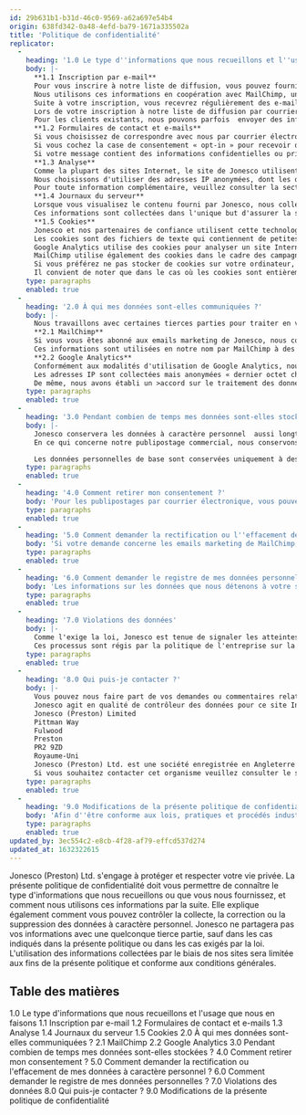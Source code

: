 ```yaml
---
id: 29b631b1-b31d-46c0-9569-a62a697e54b4
origin: 638fd342-0a48-4efd-ba79-1671a335502a
title: 'Politique de confidentialité'
replicator:
  -
    heading: '1.0 Le type d''informations que nous recueillons et l''usage que nous en faisons'
    body: |-
      **1.1 Inscription par e-mail**
      Pour vous inscrire à notre liste de diffusion, vous pouvez fournir certains renseignements pertinents à Jonesco. Les informations à caractère personnel qui vous seront demandées seront, entre autres, votre adresse électronique, votre prénom, votre nom, votre pays, l'affiliation de votre entreprise ainsi que les produits qui vous intéressent pour lesquels vous aimeriez être informé. Nous n'avons besoin que d'un prénom pour la personnalisation de l'e-mail, d'une adresse électronique de destination et de la dénomination de votre pays afin de vous envoyer les informations vous concernent.
      Nous utilisons ces informations en coopération avec MailChimp, une plateforme de gestion de données tiers, qui nous fournit des services d'e-mail marketing. Les renseignements que vous envoyez seront conservés dans la base de données de MailChimp.
      Suite à votre inscription, vous recevrez régulièrement des e-mails qui correspondent aux intérêts que vous avez exprimés lors de votre inscription à ce service.
      Lors de votre inscription à notre liste de diffusion par courrier électronique, MailChimp enregistre automatiquement votre adresse IP comme preuve de votre consentement. Dans le cadre de la maintenance de nos archives, les données relatives à la provenance de votre email peuvent être enregistrées si nous avions déjà ajouté votre adresse électronique à partir d'une autre source de consentement.
      Pour les clients existants, nous pouvons parfois  envoyer des informations commerciales quand nous estimons que cela est d'un intérêt mutuel. Ces informations seront non intrusives et seront traitées sur la base de d'intérêt légitime. Outre la collecte des informations susmentionnées, nous pouvons utiliser des informations antérieures relatives à vos préférences d'achat afin devous envoyer uniquement les informations qui vous intéressent. Le cas échéant, nous pouvons effectuer une évaluation approfondie en vue d'estimer l'intérêt légitime (LIA).
      **1.2 Formulaires de contact et e-mails**
      Si vous choisissez de correspondre avec nous par courrier électronique, en nous écrivant directement ou par le biais de notre formulaire Internet "Nous contacter", aucune donnée n'est enregistrée sur notre site Internet ou communiquée à nos partenaires « section 2.0 ». La durée pendant laquelle nous conservons les e-mails s'inscrit dans le cadre de notre politique de conservation des données.
      Si vous cochez la case de consentement « opt-in » pour recevoir des informations sur les produits sélectionnés et leurs développements, nous ajouterons votre adresse électronique à notre plateforme de messagerie MailChimp afin de vous fournir ce service.
      Si votre message contient des informations confidentielles ou privées, nous vous conseillons d'envoyer des fichiers cryptés et d'envoyer séparément  le ou les mots de passe d'accès par d'autres moyens de communication.  
      **1.3 Analyse**
      Comme la plupart des sites Internet, le site de Jonesco utilisent les produits d'analyse Google Analytics « GA » pour conserver des données sur l'activité des visiteurs. Nous pouvons ainsi déterminer le nombre de visiteurs utilisant notre site, par quel biais ils l'ont trouvé ainsi que les pages qu'ils ont visualisées.
      Nous choisissons d'utiliser des adresses IP anonymées, dont les deux derniers octets sont des zéros, afin d'assurer un niveau plus élevé de confidentialité des visiteurs dans notre analyse. Cela nous permet toujours de géolocaliser le trafic d'utilisateurs de notre site Internet, afin de pouvoir visualiser le nombre de visiteurs par pays par exemple. Des informations de base sont également collectées, à savoir celles concernant le type de navigateur, l'appareil et la langue utilisé, et sont ensuite regroupées pour établir des statistiques. Nous utilisons ces informations pour évaluer et améliorer les services que nous proposons. Google a développé un add-on qui peut être utilisé pour ne plus collecter les données de Google Analytics.
      Pour toute information complémentaire, veuillez consulter la section ‘cookies’ « 1.5 » du présent document.
      **1.4 Journaux du serveur**
      Lorsque vous visualisez le contenu fourni par Jonesco, nous collectons et enregistrons automatiquement les informations dans des fichiers journaux de serveur. Ces journaux peuvent inclure des informations relatives à votre recherche Internet, votre adresse IP, votre  type de navigateur, votre système d'exploitation, votre chaîne User-Agent « agent utilisateur » ainsi qu'à votre référent informatique.
      Ces informations sont collectées dans l'unique but d'assurer la sécurité du réseau et des informations. Il s'agit d'un intérêt légitime pour qui permet le traitement légal de ces données « RGPD, Raison 49 ».
      **1.5 Cookies**
      Jonesco et nos partenaires de confiance utilisent cette technologie pour collecter et enregistrer des informations qui comprennent souvent une identification  anonyme unique.
      Les cookies sont des fichiers de texte qui contiennent de petites quantités de données et qui sont générés sur votre ordinateur lors de la visite d'un site Internet. Votre navigateur Internet renvoie ces cookies lors de visites ultérieures, ce qui nous permet d'identifier votre ordinateur et d'améliorer votre expérience de notre site Internet. Pour plus d'information sur les cookies, consultez la page allaboutcookies.org. 
      Google Analytics utilise des cookies pour analyser un site Internet. Pour plus d'informations, consultez la section Utilisation des cookies du guide du développeur. Jonesco utilise l'implémentation analytics.js de Google Analytics qui peut être consultée dans la source des pages de notre site Internet. Si vous ne souhaitez pas que les informations relatives à votre visite du site soient envoyées à Google Analytics, vous pouvez utiliser le Module complémentaire de navigateur pour la désactivation de Google Analytics  développé par Google.
      MailChimp utilise également des cookies dans le cadre des campagnes e-mail pour nos abonnés et pour faciliter la fonctionnalité des formulaires d'inscription et des formulaires contextuels. Dans le cadre de nos campagnes e-mail, MailChimp utilise des ‘balises Web’ qui enregistrent le taux d'ouverture des e-mails et des liens cliqués. MailChimp fait un compte rendu de ces données afin de nous permettre d'améliorer en permanence l'interaction de nos utilisateurs. Pour plus d'information, veuillez consulter la politique sur les cookies de MailChimp..
      Si vous préférez ne pas stocker de cookies sur votre ordinateur, vous pouvez modifier les paramètres de votre navigateur de manière à rejeter les cookies. Vous pouvez également activer le mécanisme ‘Do Not Track’ « DNT » « Ne pas suivre » dans les paramètres de votre navigateur. Bien que cela n'entraine actuellement aucune contrainte légale aux  sites Internet, cette option permet de limiter le suivi de l'internaute si elle est respectée. Pour plus d'information, consultez la page  All About Do Not Track . 
      Il convient de noter que dans le cas où les cookies sont entièrement rejetés par l'utilisateur, le site Internet peut se comporter de manière inattendue et l'accès à certaines fonctionnalités peut être limité.
    type: paragraphs
    enabled: true
  -
    heading: '2.0 À qui mes données sont-elles communiquées ?'
    body: |-
      Nous travaillons avec certaines tierces parties pour traiter en votre nom les données personnelles vous concernant, afin que Jonesco puisse fournir un service adapté. Nous choisissons soigneusement les sociétés avec lesquelles nous travaillons et évaluons les risques potentiels en jeu pour les données. 
      **2.1 MailChimp**
      Si vous vous êtes abonné aux emails marketing de Jonesco, nous communiquerons les informations que vous fournissez au prestataire de service de messagerie « MailChimp ». MailChimp est une plateforme de distribution de newsletters rattachée au prestataire de service américain Rocket Science Group, LLC, 675 Ponce De Leon Ave NE #5000, Atlanta, GA 30308, États-Unis. Les adresses électroniques et toutes informations supplémentaires fournies au moment de l'inscription ou toute modification apportée ultérieurement par les destinataires de nos services sont conservées sur les serveurs de MailChimp aux États-Unis.
      Ces informations sont utilisées en notre nom par MailChimp à des fins de communication par publipostage électronique. Nous avons évalué le risque relatif aux données chez MailChimp et avons jugé que le niveau de sécurité est satisfaisant. MailChimp est certifiée en vertu de l'accord sur la protection des données UE-États-Unis « bouclier de protection des données » et s'est engagée à se mettre en conformité avec le RGPD d'ici le 25 mai 2018. Dans cette optique, Jonesco a conclu un >Accord sur le traitement des données(lien)< avec MailChimp. Pour plus d'information, cliquez ici.
      **2.2 Google Analytics**
      Conformément aux modalités d'utilisation de Google Analytics, nous n'utiliserons pas ce service pour suivre, collecter ou mettre en ligne des données permettant d'identifier personnellement un individu.
      Les adresses IP sont collectées mais anonymées « dernier octet changé en zéros » avant que tout traitement ou stockage soit effectué par Google et les adresses IP d'origine ne sont jamais mises à la disposition de Jonesco.
      De même, nous avons établi un >accord sur le traitement des données(lien)< avec Google Analytics qui respecte également les principes du bouclier de protection des données UE-États-Unis.
    type: paragraphs
    enabled: true
  -
    heading: '3.0 Pendant combien de temps mes données sont-elles stockées ?'
    body: |-
      Jonesco conservera les données à caractère personnel  aussi longtemps que nécessaire et conformément à notre procédure de contrôle et à nos politiques en vigueur sur la conservation des données. 
      En ce qui concerne notre publipostage commercial, nous conservons vos données tant que vous êtes un abonné actif afin de maintenir le contact et de vous fournir ce service. Nous supprimons parfois les emails et les données apparentées si aucune préférence commerciale n'a été sélectionnée pour les publipostages. Les adresses des e-mails incorrects ou rejetées sont automatiquement supprimées de notre liste, comme mesure de prévention pour filtrer le courrier indésirable. 

      Les données personnelles de base sont conservées uniquement à des fins de suppression, pour éviter tout traitement non désiré de vos données suite à votre désabonnement de nos listes de diffusion commerciale. Cette conservation des données est assurée compte tenu des obligations légales et en vue d'assurer l'intérêt légitime de Jonesco et de l'individu vis-à-vis du maintient et du respect des droits des personnes.
    type: paragraphs
    enabled: true
  -
    heading: '4.0 Comment retirer mon consentement ?'
    body: 'Pour les publipostages par courrier électronique, vous pouvez retirer votre consentement en cliquant sur le lien Désabonner au bas de chaque e-mail ou en envoyant votre demande par e-mail à privacy@jonesco-plastics.com. Nous nous engageons à cesser tous les publipostages commerciaux qui vous étaient destinés dans les 5 jours ouvrables. Notez que les e-mails administratifs tels que les modifications de service ou les nouvelles politiques continueront à vous être envoyés s''il y a lieu.'
    type: paragraphs
    enabled: true
  -
    heading: '5.0 Comment demander la rectification ou l''effacement de mes données à caractère personnel ?'
    body: 'Si votre demande concerne les emails marketing de MailChimp, vous pouvez cliquer sur le lien « modifier les préférences »  figurant dans chaque e-mail que nous envoyons. Vous pouvez ainsi modifier les informations liées à votre adresse électronique, de même que vos intérêts, afin de déterminer les e-mails que vous recevez. À côté du lien "modifier mes préférences" « modify preferences »), vous trouverez le lien de désabonnement qui vous permet de ne plus recevoir de nouveaux messages de marketing de la part de Jonesco. Pour tout complément d''information ou toute demande, veuillez envoyer un e-mail à privacy@jonesco-plastics.com.'
    type: paragraphs
    enabled: true
  -
    heading: '6.0 Comment demander le registre de mes données personnelles ?'
    body: 'Les informations sur les données que nous détenons à votre sujet se trouvent dans la section 1.1. Vous pouvez modifier la plupart de ces informations comme cela est indiqué dans la section 5.0. Si vous souhaitez vous renseigner sur votre droit d''accès aux informations que nous détenons à votre sujet, veuillez envoyer un e-mail à sar@jonesco-plastics.com.'
    type: paragraphs
    enabled: true
  -
    heading: '7.0 Violations des données'
    body: |-
      Comme l'exige la loi, Jonesco est tenue de signaler les atteintes portées à l'encontre de ses systèmes de données aux autorités de surveillance dans les 72 heures qui suivent la prise de connaissance des faits. Les individus concernés seront également informés dans les meilleurs délais en cas de risque élevé d'atteinte aux droits et aux libertés des personnes.
      Ces processus sont régis par la politique de l'entreprise sur la violation des données.
    type: paragraphs
    enabled: true
  -
    heading: '8.0 Qui puis-je contacter ?'
    body: |-
      Vous pouvez nous faire part de vos demandes ou commentaires relatifs à la présente politique en envoyant un e-mail à privacy@jonesco-plastics.com.
      Jonesco agit en qualité de contrôleur des données pour ce site Internet et pour ses services de messagerie associés. Notre siège social se trouve à :
      Jonesco (Preston) Limited
      Pittman Way
      Fulwood
      Preston
      PR2 9ZD
      Royaume-Uni
      Jonesco (Preston) Ltd. est une société enregistrée en Angleterre et au Pays de Galles sous le numéro 901751.Nous sommes également enregistrés auprès de l'ICO « Information Commissioner’s Office, autorité britannique de surveillance pour la protection des données » sous le numéro Z6165215.
      Si vous souhaitez contacter cet organisme veuillez consulter le site suivant : http://ico.org.uk/concerns.
    type: paragraphs
    enabled: true
  -
    heading: '9.0 Modifications de la présente politique de confidentialité'
    body: 'Afin d''être conforme aux lois, pratiques et procédés industriels à venir, la présente politique doit être constamment actualisée. Nous ne contacterons pas explicitement les individus concernés par la présente politique à chaque nouvelle version. Nous vous conseillons par contre de la consulter de temps à autre pour prendre connaissance des modifications susceptibles de vous affecter.'
    type: paragraphs
    enabled: true
updated_by: 3ec554c2-e8cb-4f28-af79-effcd537d274
updated_at: 1632322615
---
```

Jonesco (Preston) Ltd. s'engage à protéger et respecter votre vie privée. 
La présente politique de confidentialité doit vous permettre de connaître le type d'informations que nous recueillons ou que vous nous fournissez, et comment nous utilisons ces informations par la suite. Elle explique également comment vous pouvez contrôler la collecte, la correction ou la suppression des données à caractère personnel. Jonesco ne partagera pas vos informations avec une quelconque tierce partie, sauf dans les cas indiqués dans la présente politique ou dans les cas exigés par la loi. L'utilisation des informations collectées par le biais de nos sites sera limitée aux fins de la présente politique et conforme aux conditions générales.

## Table des matières
1.0 Le type d'informations que nous recueillons et l'usage que nous en faisons
1.1 Inscription par e-mail
1.2 Formulaires de contact et e-mails
1.3 Analyse
1.4 Journaux du serveur
1.5 Cookies
2.0 À qui mes données sont-elles communiquées ?
2.1 MailChimp
2.2 Google Analytics
3.0 Pendant combien de temps mes données sont-elles stockées ?
4.0 Comment retirer mon consentement ?
5.0 Comment demander la rectification ou l'effacement de mes données à caractère personnel ?
6.0 Comment demander le registre de mes données personnelles ?
7.0 Violations des données
8.0 Qui puis-je contacter ?
9.0 Modifications de la présente politique de confidentialité